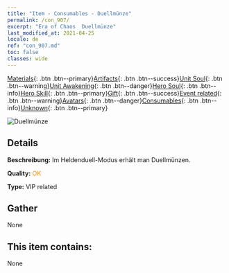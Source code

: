 ```yaml
---
title: "Item - Consumables - Duellmünze"
permalink: /con_907/
excerpt: "Era of Chaos  Duellmünze"
last_modified_at: 2021-04-25
locale: de
ref: "con_907.md"
toc: false
classes: wide
---
```

 [Materials](/ItemsDE/){: .btn .btn--primary}[Artifacts](/ItemsDE/Artifacts/){: .btn .btn--success}[Unit Soul](/ItemsDE/UnitSoul/){: .btn .btn--warning}[Unit Awakening](/ItemsDE/UnitAwakening/){: .btn .btn--danger}[Hero Soul](/ItemsDE/HeroSoul/){: .btn .btn--info}[Hero Skill](/ItemsDE/HeroSkill/){: .btn .btn--primary}[Gift](/ItemsDE/Gift/){: .btn .btn--success}[Event related](/ItemsDE/Events/){: .btn .btn--warning}[Avatars](/ItemsDE/Avatars/){: .btn .btn--danger}[Consumables](/ItemsDE/Consumables/){: .btn .btn--info}[Unknown](/ItemsDE/Unknown/){: .btn .btn--primary}

 ![Duellmünze](/images/t/i_117.png)

## Details
 **Beschreibung:** Im Heldenduell-Modus erhält man Duellmünzen.

 **Quality:** <span style="color: #FF8C00">OK</span>

 **Type:** VIP related

## Gather

  None

## This item contains:

  None

